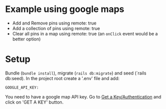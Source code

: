 # Example using google maps

* Add and Remove pins using remote: true
* Add a collection of pins using remote: true
* Clear all pins in a map using remote: true (an `onClick` event would be a better option)


# Setup

Bundle (`bundle install`), migrate (`rails db:migrate`) and seed (`rails db:seed). In the project root create a '.env' file and add:

```
GOOGLE_API_KEY: 
```

You need to have a google map API key. Go to [Get a Key/Authentication](https://developers.google.com/maps/documentation/javascript/get-api-key#key) and click on 'GET A KEY' button.
